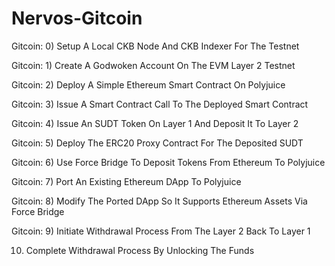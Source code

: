 # Nervos-Gitcoin

Gitcoin: 0) Setup A Local CKB Node And CKB Indexer For The Testnet

Gitcoin: 1) Create A Godwoken Account On The EVM Layer 2 Testnet

Gitcoin: 2) Deploy A Simple Ethereum Smart Contract On Polyjuice

Gitcoin: 3) Issue A Smart Contract Call To The Deployed Smart Contract

Gitcoin: 4) Issue An SUDT Token On Layer 1 And Deposit It To Layer 2

Gitcoin: 5) Deploy The ERC20 Proxy Contract For The Deposited SUDT

Gitcoin: 6) Use Force Bridge To Deposit Tokens From Ethereum To Polyjuice

Gitcoin: 7) Port An Existing Ethereum DApp To Polyjuice

Gitcoin: 8) Modify The Ported DApp So It Supports Ethereum Assets Via Force Bridge

Gitcoin: 9) Initiate Withdrawal Process From The Layer 2 Back To Layer 1

10) Complete Withdrawal Process By Unlocking The Funds




